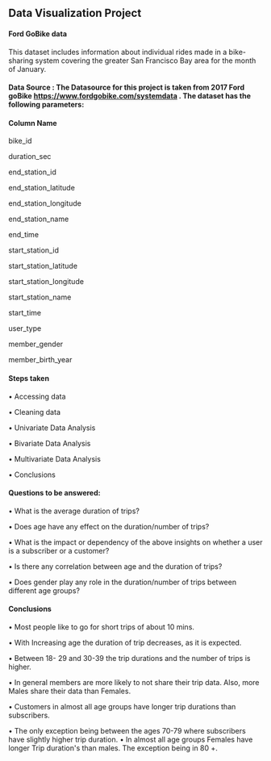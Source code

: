 ## Data Visualization Project

#### **Ford GoBike data**

This dataset includes information about individual rides made in a bike-sharing system covering the greater San Francisco Bay area for the month of January.

#### **Data Source** :  The Datasource for this project is taken from 2017 Ford goBike  https://www.fordgobike.com/systemdata . The dataset has the following parameters:

#### **Column Name**

bike\_id

duration\_sec

end\_station\_id

end\_station\_latitude

end\_station\_longitude

end\_station\_name

end\_time

start\_station\_id

start\_station\_latitude

start\_station\_longitude

start\_station\_name

start\_time

user\_type

member\_gender

member\_birth\_year

#### **Steps taken**

• Accessing data

• Cleaning data

• Univariate Data Analysis

• Bivariate Data Analysis

• Multivariate Data Analysis

• Conclusions

#### **Questions to be answered:**

• What is the average duration of trips?

• Does age have any effect on the duration/number of trips?

• What is the impact or dependency of the above insights on whether a user is a subscriber or a customer?

• Is there any correlation between age and the duration of trips?

• Does gender play any role in the duration/number of trips between different age groups?

#### **Conclusions**

• Most people like to go for short trips of about 10 mins.

• With Increasing age the duration of trip decreases, as it is expected.

• Between 18- 29 and 30-39 the trip durations and the number of trips is higher.

• In general members are more likely to not share their trip data. Also, more Males share their data than Females.

• Customers in almost all age groups have longer trip durations than subscribers.

• The only exception being between the ages 70-79 where subscribers have slightly higher trip duration. • In almost all age groups Females have longer Trip duration&#39;s than males. The exception being in 80 +.
